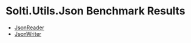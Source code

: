 # Solti.Utils.Json Benchmark Results

- [JsonReader](https://sholtee.github.io/json/perf/Solti.Utils.Json.Perf.JsonReaderTests-report-github.html )
- [JsonWriter](https://sholtee.github.io/json/perf/Solti.Utils.Json.Perf.JsonWriterTests-report-github.html )